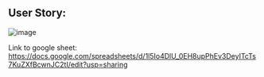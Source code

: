 ## User Story:

![image](https://github.com/user-attachments/assets/e7bcd7ca-8ae7-48b6-8d27-426d69775efe)

Link to google sheet: https://docs.google.com/spreadsheets/d/1l5Io4DlU_0EH8upPhEv3DeyITcTs7KuZXfBcwnJC2tI/edit?usp=sharing

